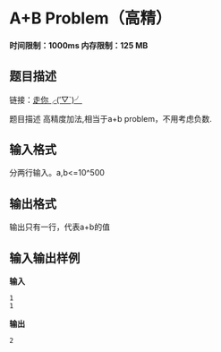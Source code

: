 # A+B Problem（高精）

#### 时间限制：1000ms 内存限制：125 MB

题目描述
----

链接：[走你╭(′▽`)╯](https://www.luogu.com.cn/problem/P1601)

题目描述
高精度加法,相当于a+b problem，不用考虑负数.

输入格式
---
分两行输入。a,b<=10^500

输出格式
---
输出只有一行，代表a+b的值

输入输出样例
------

**输入**
~~~
1
1
~~~

**输出**
~~~
2
~~~